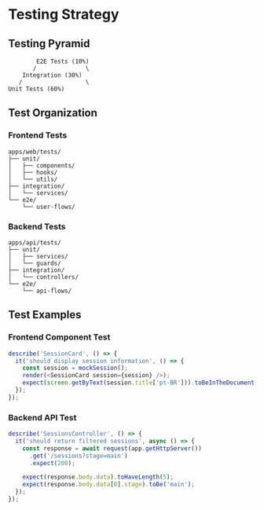 # Testing Strategy

## Testing Pyramid

```
        E2E Tests (10%)
       /              \
    Integration (30%)
   /                  \
Unit Tests (60%)
```

## Test Organization

### Frontend Tests
```
apps/web/tests/
├── unit/
│   ├── components/
│   ├── hooks/
│   └── utils/
├── integration/
│   └── services/
└── e2e/
    └── user-flows/
```

### Backend Tests
```
apps/api/tests/
├── unit/
│   ├── services/
│   └── guards/
├── integration/
│   └── controllers/
└── e2e/
    └── api-flows/
```

## Test Examples

### Frontend Component Test
```typescript
describe('SessionCard', () => {
  it('should display session information', () => {
    const session = mockSession();
    render(<SessionCard session={session} />);
    expect(screen.getByText(session.title['pt-BR'])).toBeInTheDocument();
  });
});
```

### Backend API Test
```typescript
describe('SessionsController', () => {
  it('should return filtered sessions', async () => {
    const response = await request(app.getHttpServer())
      .get('/sessions?stage=main')
      .expect(200);

    expect(response.body.data).toHaveLength(5);
    expect(response.body.data[0].stage).toBe('main');
  });
});
```
